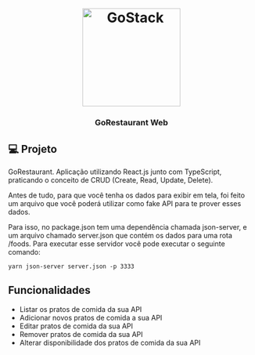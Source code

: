 <h1 align="center">
  <img alt="GoStack" src="https://rocketseat-cdn.s3-sa-east-1.amazonaws.com/bootcamp-header.png" width="200px" />
</h1>

<h3 align="center">GoRestaurant Web</h3>


## 💻 Projeto

GoRestaurant. Aplicação utilizando React.js junto com TypeScript, praticando o conceito de CRUD (Create, Read, Update, Delete).

Antes de tudo, para que você tenha os dados para exibir em tela, foi feito um arquivo que você poderá utilizar como fake API para te prover esses dados.

Para isso, no package.json tem uma dependência chamada json-server, e um arquivo chamado server.json que contém os dados para uma rota /foods. Para executar esse servidor você pode executar o seguinte comando:

  `yarn json-server server.json -p 3333`

## Funcionalidades
 - Listar os pratos de comida da sua API
 - Adicionar novos pratos de comida a sua API
 - Editar pratos de comida da sua API
 - Remover pratos de comida da sua API
 - Alterar disponibilidade dos pratos de comida da sua API
